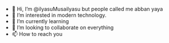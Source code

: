 - 👋 Hi, I’m @ilyasuMusailyasu but people called me abban yaya
- 👀 I’m interested in modern technology.
- 🌱 I’m currently learning 
- 💞️ I’m looking to collaborate on everything
- 📫 How to reach you

<!---
ilyasuMusailyasu/ilyasuMusailyasu is a ✨ special ✨ repository because its `README.md` (this file) appears on your GitHub profile.
You can click the Preview link to take a look at your changes.
--->
